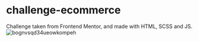 # challenge-ecommerce
Challenge taken from Frontend Mentor, and made with HTML, SCSS and JS.
![bognvsqd34ueowkompeh](https://user-images.githubusercontent.com/101124184/204808720-5a010c75-cdf3-4513-b1c3-88b264c93429.jpg)
